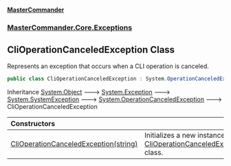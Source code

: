 #### [MasterCommander](MasterCommander.md 'MasterCommander')
### [MasterCommander.Core.Exceptions](MasterCommander.Core.Exceptions.md 'MasterCommander.Core.Exceptions')

## CliOperationCanceledException Class

Represents an exception that occurs when a CLI operation is canceled.

```csharp
public class CliOperationCanceledException : System.OperationCanceledException
```

Inheritance [System.Object](https://docs.microsoft.com/en-us/dotnet/api/System.Object 'System.Object') &#129106; [System.Exception](https://docs.microsoft.com/en-us/dotnet/api/System.Exception 'System.Exception') &#129106; [System.SystemException](https://docs.microsoft.com/en-us/dotnet/api/System.SystemException 'System.SystemException') &#129106; [System.OperationCanceledException](https://docs.microsoft.com/en-us/dotnet/api/System.OperationCanceledException 'System.OperationCanceledException') &#129106; CliOperationCanceledException

| Constructors | |
| :--- | :--- |
| [CliOperationCanceledException(string)](CliOperationCanceledException.CliOperationCanceledException(string).md 'MasterCommander.Core.Exceptions.CliOperationCanceledException.CliOperationCanceledException(string)') | Initializes a new instance of the [CliOperationCanceledException](CliOperationCanceledException.md 'MasterCommander.Core.Exceptions.CliOperationCanceledException') class. |
